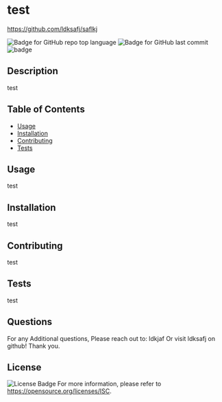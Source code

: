 
# test
https://github.com/ldksafj/saflkj

![Badge for GitHub repo top language](https://img.shields.io/github/languages/top/ldksafj/saflkj?style=flat&logo=appveyor)
![Badge for GitHub last commit](https://img.shields.io/github/last-commit/ldksafj/saflkj?style=flat&logo=appveyor)
![badge](https://img.shields.io/badge/license-ISC-brightgreen)<br />
## Description
test
## Table of Contents
* [Usage](#usage)
* [Installation](#installation)
* [Contributing](#contributing)
* [Tests](#tests)
## Usage
test
   
## Installation
test

## Contributing
test

## Tests
test

## Questions
For any Additional questions, Please reach out to: ldkjaf
Or visit ldksafj on github! Thank you.

## License
![License Badge](https://shields.io/badge/license-ISC-green)
For more information, please refer to https://opensource.org/licenses/ISC.
